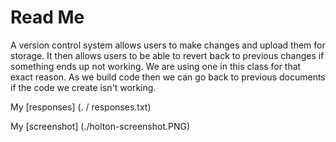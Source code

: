# Read Me

A version control system allows users to make changes and upload them for storage. It then allows users to be able to revert back to previous changes if something ends up not working. We are using one in this class for that exact reason. As we build code then we can go back to previous documents if the code we create isn't working.

My [responses] (. / responses.txt)

My [screenshot] (./holton-screenshot.PNG)
